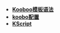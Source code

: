 <!-- _navbar.md -->
- [**Kooboo模板语法**](Kooboo模板语法/kooboo指令.md)
- [**koobo配置**](kooboo配置/媒体库)
- [**KScript**](KScript/)
